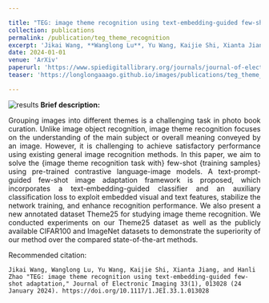 ```yaml
---

title: "TEG: image theme recognition using text-embedding-guided few-shot adaptation"
collection: publications
permalink: /publication/teg_theme_recognition
excerpt: 'Jikai Wang, **Wanglong Lu**, Yu Wang, Kaijie Shi, Xianta Jiang, Hanli Zhao'
date: 2024-01-01
venue: 'ArXiv'
paperurl: 'https://www.spiedigitallibrary.org/journals/journal-of-electronic-imaging/volume-33/issue-1/013028/TEG--image-theme-recognition-using-text-embedding-guided-few/10.1117/1.JEI.33.1.013028.short'
teaser: 'https://longlongaaago.github.io/images/publications/teg_theme_recognition_teaser.png'

---
```


![results](https://longlongaaago.github.io/images/publications/teg_theme_recognition_teaser.png)
<b> Brief description:</b>
<div style="text-align: justify">Grouping images into different themes is a challenging task in photo book curation. Unlike image object recognition, image theme recognition focuses on the understanding of the main subject or overall meaning conveyed by an image. However, it is challenging to achieve satisfactory performance using existing general image recognition methods. In this paper, we aim to solve the {image theme recognition task with} few-shot {training samples} using pre-trained contrastive language-image models. A text-prompt-guided few-shot image adaptation framework is proposed, which incorporates a text-embedding-guided classifier and an auxiliary classification loss to exploit embedded visual and text features, stabilize the network training, and enhance recognition performance. We also present a new annotated dataset Theme25 for studying image theme recognition. We conducted experiments on our Theme25 dataset as well as the publicly available CIFAR100 and ImageNet datasets to demonstrate the superiority of our method over the compared state-of-the-art methods.</div>


<!-- [[homepage]](https://sites.google.com/view/autonomous-prosthetic-hand) -->
<!-- [[youtube]](https://www.youtube.com/watch?v=O5r40NIXUcM) -->


Recommended citation: 

```
Jikai Wang, Wanglong Lu, Yu Wang, Kaijie Shi, Xianta Jiang, and Hanli Zhao "TEG: image theme recognition using text-embedding-guided few-shot adaptation," Journal of Electronic Imaging 33(1), 013028 (24 January 2024). https://doi.org/10.1117/1.JEI.33.1.013028
```
